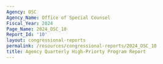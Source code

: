 ```yaml
---
Agency: OSC
Agency_Name: Office of Special Counsel
Fiscal_Year: 2024
Page_Name: 2024_OSC_10
Report_Id: '10'
layout: congressional-reports
permalink: /resources/congressional-reports/2024_OSC_10
title: Agency Quarterly High-Priorty Program Report
---
```

